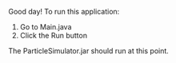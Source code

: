 Good day! To run this application:
1. Go to Main.java
2. Click the Run button

The ParticleSimulator.jar should run at this point.
